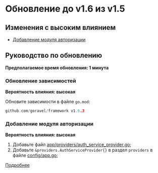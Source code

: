 # Обновление до v1.6 из v1.5

## Изменения с высоким влиянием

- [Добавление модуля авторизации](#добавление-модуля-авторизации)

## Руководство по обновлению

**Предполагаемое время обновления: 1 минута**

### Обновление зависимостей

**Вероятность влияния: высокая**

Обновите зависимости в файле `go.mod`:

```go
github.com/goravel/framework v1.6.3
```

### Добавление модуля авторизации

**Вероятность влияния: высокая**

1. Добавьте файл [app/providers/auth_service_provider.go](https://github.com/goravel/goravel/blob/v1.6.0/app/providers/auth_service_provider.go);
3. Добавьте `&providers.AuthServiceProvider{}` в раздел `providers` в файле [config/app.go](https://github.com/goravel/goravel/blob/v1.6.0/config/app.go);

[Подробнее](../security/authorization.md)

<CommentService/>